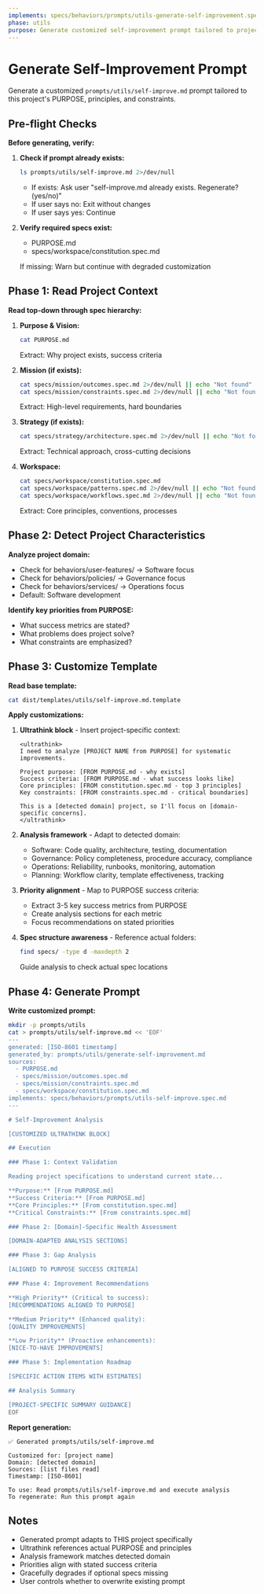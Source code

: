 ```yaml
---
implements: specs/behaviors/prompts/utils-generate-self-improvement.spec.md
phase: utils
purpose: Generate customized self-improvement prompt tailored to project specs
---
```


# Generate Self-Improvement Prompt

Generate a customized `prompts/utils/self-improve.md` prompt tailored to this project's PURPOSE, principles, and constraints.

## Pre-flight Checks

**Before generating, verify:**

1. **Check if prompt already exists:**
   ```bash
   ls prompts/utils/self-improve.md 2>/dev/null
   ```
   - If exists: Ask user "self-improve.md already exists. Regenerate? (yes/no)"
   - If user says no: Exit without changes
   - If user says yes: Continue

2. **Verify required specs exist:**
   - PURPOSE.md
   - specs/workspace/constitution.spec.md

   If missing: Warn but continue with degraded customization

## Phase 1: Read Project Context

**Read top-down through spec hierarchy:**

1. **Purpose & Vision:**
   ```bash
   cat PURPOSE.md
   ```
   Extract: Why project exists, success criteria

2. **Mission (if exists):**
   ```bash
   cat specs/mission/outcomes.spec.md 2>/dev/null || echo "Not found"
   cat specs/mission/constraints.spec.md 2>/dev/null || echo "Not found"
   ```
   Extract: High-level requirements, hard boundaries

3. **Strategy (if exists):**
   ```bash
   cat specs/strategy/architecture.spec.md 2>/dev/null || echo "Not found"
   ```
   Extract: Technical approach, cross-cutting decisions

4. **Workspace:**
   ```bash
   cat specs/workspace/constitution.spec.md
   cat specs/workspace/patterns.spec.md 2>/dev/null || echo "Not found"
   cat specs/workspace/workflows.spec.md 2>/dev/null || echo "Not found"
   ```
   Extract: Core principles, conventions, processes

## Phase 2: Detect Project Characteristics

**Analyze project domain:**
- Check for behaviors/user-features/ → Software focus
- Check for behaviors/policies/ → Governance focus
- Check for behaviors/services/ → Operations focus
- Default: Software development

**Identify key priorities from PURPOSE:**
- What success metrics are stated?
- What problems does project solve?
- What constraints are emphasized?

## Phase 3: Customize Template

**Read base template:**
```bash
cat dist/templates/utils/self-improve.md.template
```

**Apply customizations:**

1. **Ultrathink block** - Insert project-specific context:
   ```
   <ultrathink>
   I need to analyze [PROJECT NAME from PURPOSE] for systematic improvements.

   Project purpose: [FROM PURPOSE.md - why exists]
   Success criteria: [FROM PURPOSE.md - what success looks like]
   Core principles: [FROM constitution.spec.md - top 3 principles]
   Key constraints: [FROM constraints.spec.md - critical boundaries]

   This is a [detected domain] project, so I'll focus on [domain-specific concerns].
   </ultrathink>
   ```

2. **Analysis framework** - Adapt to detected domain:
   - Software: Code quality, architecture, testing, documentation
   - Governance: Policy completeness, procedure accuracy, compliance
   - Operations: Reliability, runbooks, monitoring, automation
   - Planning: Workflow clarity, template effectiveness, tracking

3. **Priority alignment** - Map to PURPOSE success criteria:
   - Extract 3-5 key success metrics from PURPOSE
   - Create analysis sections for each metric
   - Focus recommendations on stated priorities

4. **Spec structure awareness** - Reference actual folders:
   ```bash
   find specs/ -type d -maxdepth 2
   ```
   Guide analysis to check actual spec locations

## Phase 4: Generate Prompt

**Write customized prompt:**

```bash
mkdir -p prompts/utils
cat > prompts/utils/self-improve.md << 'EOF'
---
generated: [ISO-8601 timestamp]
generated_by: prompts/utils/generate-self-improvement.md
sources:
  - PURPOSE.md
  - specs/mission/outcomes.spec.md
  - specs/mission/constraints.spec.md
  - specs/workspace/constitution.spec.md
implements: specs/behaviors/prompts/utils-self-improve.spec.md
---

# Self-Improvement Analysis

[CUSTOMIZED ULTRATHINK BLOCK]

## Execution

### Phase 1: Context Validation

Reading project specifications to understand current state...

**Purpose:** [From PURPOSE.md]
**Success Criteria:** [From PURPOSE.md]
**Core Principles:** [From constitution.spec.md]
**Critical Constraints:** [From constraints.spec.md]

### Phase 2: [Domain]-Specific Health Assessment

[DOMAIN-ADAPTED ANALYSIS SECTIONS]

### Phase 3: Gap Analysis

[ALIGNED TO PURPOSE SUCCESS CRITERIA]

### Phase 4: Improvement Recommendations

**High Priority** (Critical to success):
[RECOMMENDATIONS ALIGNED TO PURPOSE]

**Medium Priority** (Enhanced quality):
[QUALITY IMPROVEMENTS]

**Low Priority** (Proactive enhancements):
[NICE-TO-HAVE IMPROVEMENTS]

### Phase 5: Implementation Roadmap

[SPECIFIC ACTION ITEMS WITH ESTIMATES]

## Analysis Summary

[PROJECT-SPECIFIC SUMMARY GUIDANCE]
EOF
```

**Report generation:**
```
✅ Generated prompts/utils/self-improve.md

Customized for: [project name]
Domain: [detected domain]
Sources: [list files read]
Timestamp: [ISO-8601]

To use: Read prompts/utils/self-improve.md and execute analysis
To regenerate: Run this prompt again
```

## Notes

- Generated prompt adapts to THIS project specifically
- Ultrathink references actual PURPOSE and principles
- Analysis framework matches detected domain
- Priorities align with stated success criteria
- Gracefully degrades if optional specs missing
- User controls whether to overwrite existing prompt
